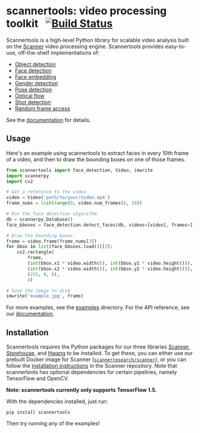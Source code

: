 # scannertools: video processing toolkit &nbsp; [![Build Status](https://travis-ci.org/scanner-research/scannertools.svg?branch=master)](https://travis-ci.org/scanner-research/scannertools)

Scannertools is a high-level Python library for scalable video analysis built on the [Scanner](https://github.com/scanner-research/scanner/) video processing engine. Scannertools provides easy-to-use, off-the-shelf implementations of:

* [Object detection](https://github.com/scanner-research/scannertools/blob/master/examples/object_detection.py)
* [Face detection](https://github.com/scanner-research/scannertools/blob/master/examples/face_detection.py)
* [Face embedding](https://github.com/scanner-research/scannertools/blob/master/examples/face_embedding.py)
* [Gender detection](https://github.com/scanner-research/scannertools/blob/master/examples/gender_detection.py)
* [Pose detection](https://github.com/scanner-research/scannertools/blob/master/examples/pose_detection.py)
* [Optical flow](https://github.com/scanner-research/scannertools/blob/master/examples/optical_flow.py)
* [Shot detection](https://github.com/scanner-research/scannertools/blob/master/examples/shot_detection.py)
* [Random frame access](https://github.com/scanner-research/scannertools/blob/master/examples/frame_montage.py)

See the [documentation](https://scanner-research.github.io/scannertools/) for details.

## Usage

Here's an example using scannertools to extract faces in every 10th frame of a video, and then to draw the bounding boxes on one of those frames.

```python
from scannertools import face_detection, Video, imwrite
import scannerpy
import cv2

# Get a reference to the video
video = Video('path/to/your/video.mp4')
frame_nums = list(range(0, video.num_frames(), 10))

# Run the face detection algorithm
db = scannerpy.Database()
face_bboxes = face_detection.detect_faces(db, videos=[video], frames=[frame_nums])

# Draw the bounding boxes
frame = video.frame(frame_nums[3])
for bbox in list(face_bboxes.load())[3]:
    cv2.rectangle(
        frame,
        (int(bbox.x1 * video.width()), int(bbox.y1 * video.height())),
        (int(bbox.x2 * video.width()), int(bbox.y2 * video.height())),
        (255, 0, 0),
        4)

# Save the image to disk
imwrite('example.jpg', frame)
```

For more examples, see the [examples](https://github.com/scanner-research/scannertools/tree/master/examples) directory. For the API reference, see our [documentation](https://scanner-research.github.io/scannertools/).

## Installation

Scannertools requires the Python packages for our three libraries [Scanner](https://github.com/scanner-research/scanner/), [Storehouse](https://github.com/scanner-research/storehouse/), and [Hwang](https://github.com/scanner-research/hwang) to be installed. To get these, you can either use our prebuilt Docker image for Scanner ([`scannerresearch/scanner`](https://hub.docker.com/r/scannerresearch/scanner/)), or you can follow the [installation instructions](https://github.com/scanner-research/scanner/blob/master/INSTALL.md) in the Scanner repository. Note that scannertools has optional dependencies for certain pipelines, namely TensorFlow and OpenCV.

**Note: scannertools currently only supports TensorFlow 1.5.**

With the dependencies installed, just run:

```
pip install scannertools
```

Then try running any of the examples!
